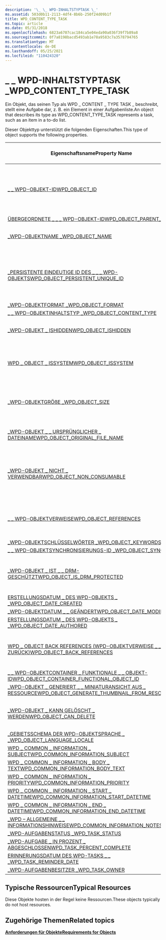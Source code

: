 ```yaml
---
description: '\_ \_ WPD-INHALTSTYPTASK \_'
ms.assetid: 503d0b11-2113-4df4-8b6b-250f24d09b1f
title: WPD_CONTENT_TYPE_TASK
ms.topic: article
ms.date: 05/31/2018
ms.openlocfilehash: 6823a6707cac184ca5e04eda90a036f39f7b89a8
ms.sourcegitcommit: 0f7a8198bacd5493ab1e78a9583c7a3578794765
ms.translationtype: MT
ms.contentlocale: de-DE
ms.lasthandoff: 05/25/2021
ms.locfileid: "110424320"
---
```

# <a name="wpd_content_type_task"></a><span data-ttu-id="780da-103">\_ \_ WPD-INHALTSTYPTASK \_</span><span class="sxs-lookup"><span data-stu-id="780da-103">WPD\_CONTENT\_TYPE\_TASK</span></span>

<span data-ttu-id="780da-104">Ein Objekt, das seinen Typ als WPD \_ CONTENT \_ TYPE TASK \_ beschreibt, stellt eine Aufgabe dar, z. B. ein Element in einer Aufgabenliste.</span><span class="sxs-lookup"><span data-stu-id="780da-104">An object that describes its type as WPD\_CONTENT\_TYPE\_TASK represents a task, such as an item in a to-do list.</span></span>

<span data-ttu-id="780da-105">Dieser Objekttyp unterstützt die folgenden Eigenschaften.</span><span class="sxs-lookup"><span data-stu-id="780da-105">This type of object supports the following properties.</span></span>



| <span data-ttu-id="780da-106">Eigenschaftsname</span><span class="sxs-lookup"><span data-stu-id="780da-106">Property Name</span></span>       | <span data-ttu-id="780da-107">Erforderlich oder optional</span><span class="sxs-lookup"><span data-stu-id="780da-107">Required or Optional</span></span>         |
|-----------------------------------------------------------------------------------------------------------------------|--------------------------------------------------------------------------------|
| [<span data-ttu-id="780da-108">\_ \_ WPD-OBJEKT-ID</span><span class="sxs-lookup"><span data-stu-id="780da-108">WPD\_OBJECT\_ID</span></span>](object-properties.md)                                                                | <span data-ttu-id="780da-109">Erforderlich, schreibgeschützt.</span><span class="sxs-lookup"><span data-stu-id="780da-109">Required, read-only.</span></span> <span data-ttu-id="780da-110">Ein Client kann diese Eigenschaft auch zur Erstellungszeit nicht festlegen.</span><span class="sxs-lookup"><span data-stu-id="780da-110">A client cannot set this property, even at creation time.</span></span> |
| [<span data-ttu-id="780da-111">ÜBERGEORDNETE \_ \_ \_ WPD-OBJEKT-ID</span><span class="sxs-lookup"><span data-stu-id="780da-111">WPD\_OBJECT\_PARENT\_ID</span></span>](object-properties.md)                                                 | <span data-ttu-id="780da-112">Erforderlich.</span><span class="sxs-lookup"><span data-stu-id="780da-112">Required.</span></span>                                                                      |
| [<span data-ttu-id="780da-113">\_WPD-OBJEKTNAME \_</span><span class="sxs-lookup"><span data-stu-id="780da-113">WPD\_OBJECT\_NAME</span></span>](object-properties.md)                                                            | <span data-ttu-id="780da-114">Erforderlich, wenn das -Objekt eine Datei darstellt.</span><span class="sxs-lookup"><span data-stu-id="780da-114">Required if the object represents a file.</span></span>                                      |
| [<span data-ttu-id="780da-115">\_PERSISTENTE EINDEUTIGE ID DES \_ \_ \_ WPD-OBJEKTS</span><span class="sxs-lookup"><span data-stu-id="780da-115">WPD\_OBJECT\_PERSISTENT\_UNIQUE\_ID</span></span>](object-properties.md)                          | <span data-ttu-id="780da-116">Erforderlich, schreibgeschützt.</span><span class="sxs-lookup"><span data-stu-id="780da-116">Required, read-only.</span></span> <span data-ttu-id="780da-117">Ein Client kann diese Eigenschaft auch zur Erstellungszeit nicht festlegen.</span><span class="sxs-lookup"><span data-stu-id="780da-117">A client cannot set this property, even at creation time.</span></span> |
| [<span data-ttu-id="780da-118">\_WPD-OBJEKTFORMAT \_</span><span class="sxs-lookup"><span data-stu-id="780da-118">WPD\_OBJECT\_FORMAT</span></span>](object-properties.md)                                                        | <span data-ttu-id="780da-119">Erforderlich.</span><span class="sxs-lookup"><span data-stu-id="780da-119">Required.</span></span>                                                                      |
| [<span data-ttu-id="780da-120">\_ \_ WPD-OBJEKTINHALTSTYP \_</span><span class="sxs-lookup"><span data-stu-id="780da-120">WPD\_OBJECT\_CONTENT\_TYPE</span></span>](object-properties.md)                                           | <span data-ttu-id="780da-121">Erforderlich.</span><span class="sxs-lookup"><span data-stu-id="780da-121">Required.</span></span>                                                                      |
| [<span data-ttu-id="780da-122">\_WPD-OBJEKT \_ ISHIDDEN</span><span class="sxs-lookup"><span data-stu-id="780da-122">WPD\_OBJECT\_ISHIDDEN</span></span>](object-properties.md)                                                    | <span data-ttu-id="780da-123">Erforderlich, wenn das Objekt ausgeblendet ist.</span><span class="sxs-lookup"><span data-stu-id="780da-123">Required if the object is hidden.</span></span>                                              |
| [<span data-ttu-id="780da-124">WPD \_ OBJECT \_ ISSYSTEM</span><span class="sxs-lookup"><span data-stu-id="780da-124">WPD\_OBJECT\_ISSYSTEM</span></span>](object-properties.md)                                                    | <span data-ttu-id="780da-125">Erforderlich, wenn das Objekt ein Systemobjekt ist (stellt eine Systemdatei dar).</span><span class="sxs-lookup"><span data-stu-id="780da-125">Required if the object is a system object (represents a system file).</span></span>          |
| [<span data-ttu-id="780da-126">\_WPD-OBJEKTGRÖßE \_</span><span class="sxs-lookup"><span data-stu-id="780da-126">WPD\_OBJECT\_SIZE</span></span>](object-properties.md)                                                            | <span data-ttu-id="780da-127">Erforderlich, wenn das Objekt über mindestens eine Ressource verfügt.</span><span class="sxs-lookup"><span data-stu-id="780da-127">Required if the object has at least one resource.</span></span>                              |
| [<span data-ttu-id="780da-128">\_WPD-OBJEKT \_ \_ URSPRÜNGLICHER \_ DATEINAME</span><span class="sxs-lookup"><span data-stu-id="780da-128">WPD\_OBJECT\_ORIGINAL\_FILE\_NAME</span></span>](object-properties.md)                              | <span data-ttu-id="780da-129">Erforderlich, wenn das -Objekt eine Datei darstellt.</span><span class="sxs-lookup"><span data-stu-id="780da-129">Required if the object represents a file.</span></span>                                      |
| [<span data-ttu-id="780da-130">\_WPD-OBJEKT \_ NICHT \_ VERWENDBAR</span><span class="sxs-lookup"><span data-stu-id="780da-130">WPD\_OBJECT\_NON\_CONSUMABLE</span></span>](object-properties.md)                                       | <span data-ttu-id="780da-131">Empfohlen, wenn das Objekt nicht für die Verwendung durch das Gerät bestimmt ist.</span><span class="sxs-lookup"><span data-stu-id="780da-131">Recommended if the object is not meant for consumption by the device.</span></span>          |
| [<span data-ttu-id="780da-132">\_ \_ WPD-OBJEKTVERWEISE</span><span class="sxs-lookup"><span data-stu-id="780da-132">WPD\_OBJECT\_REFERENCES</span></span>](object-properties.md)                                                | <span data-ttu-id="780da-133">Erforderlich, wenn das -Objekt Verweise auf andere Objekte enthält.</span><span class="sxs-lookup"><span data-stu-id="780da-133">Required if the object has references to other objects.</span></span>                        |
| [<span data-ttu-id="780da-134">\_WPD-OBJEKTSCHLÜSSELWÖRTER \_</span><span class="sxs-lookup"><span data-stu-id="780da-134">WPD\_OBJECT\_KEYWORDS</span></span>](object-properties.md)                                                    | <span data-ttu-id="780da-135">Dies ist optional.</span><span class="sxs-lookup"><span data-stu-id="780da-135">Optional.</span></span>                                                                      |
| [<span data-ttu-id="780da-136">\_ \_ WPD-OBJEKTSYNCHRONISIERUNGS-ID \_</span><span class="sxs-lookup"><span data-stu-id="780da-136">WPD\_OBJECT\_SYNC\_ID</span></span>](object-properties.md)                                                     | <span data-ttu-id="780da-137">Dies ist optional.</span><span class="sxs-lookup"><span data-stu-id="780da-137">Optional.</span></span>                                                                      |
| [<span data-ttu-id="780da-138">\_WPD-OBJEKT \_ IST \_ \_ DRM-GESCHÜTZT</span><span class="sxs-lookup"><span data-stu-id="780da-138">WPD\_OBJECT\_IS\_DRM\_PROTECTED</span></span>](object-properties.md)                                  | <span data-ttu-id="780da-139">Erforderlich, wenn das Objekt durch DRM-Technologie geschützt ist.</span><span class="sxs-lookup"><span data-stu-id="780da-139">Required if the object is protected by DRM technology.</span></span>                         |
| [<span data-ttu-id="780da-140">ERSTELLUNGSDATUM \_ DES WPD-OBJEKTS \_ \_</span><span class="sxs-lookup"><span data-stu-id="780da-140">WPD\_OBJECT\_DATE\_CREATED</span></span>](object-properties.md)                                           | <span data-ttu-id="780da-141">Dies ist optional.</span><span class="sxs-lookup"><span data-stu-id="780da-141">Optional.</span></span>                                                                      |
| [<span data-ttu-id="780da-142">\_WPD-OBJEKTDATUM \_ \_ GEÄNDERT</span><span class="sxs-lookup"><span data-stu-id="780da-142">WPD\_OBJECT\_DATE\_MODIFIED</span></span>](object-properties.md)                                         | <span data-ttu-id="780da-143">Empfohlen.</span><span class="sxs-lookup"><span data-stu-id="780da-143">Recommended.</span></span>                                                                   |
| [<span data-ttu-id="780da-144">ERSTELLUNGSDATUM \_ DES WPD-OBJEKTS \_ \_</span><span class="sxs-lookup"><span data-stu-id="780da-144">WPD\_OBJECT\_DATE\_AUTHORED</span></span>](object-properties.md)                                         | <span data-ttu-id="780da-145">Dies ist optional.</span><span class="sxs-lookup"><span data-stu-id="780da-145">Optional.</span></span>                                                                      |
| [<span data-ttu-id="780da-146">WPD \_ OBJECT BACK REFERENCES (WPD-OBJEKTVERWEISE \_ \_ ZURÜCK)</span><span class="sxs-lookup"><span data-stu-id="780da-146">WPD\_OBJECT\_BACK\_REFERENCES</span></span>](object-properties.md)                                                                | <span data-ttu-id="780da-147">Wird empfohlen, wenn auf das Objekt von einem anderen Objekt verwiesen wird.</span><span class="sxs-lookup"><span data-stu-id="780da-147">Recommended if the object is referenced by another object.</span></span>                     |
| [<span data-ttu-id="780da-148">\_ \_ WPD-OBJEKTCONTAINER \_ FUNKTIONALE \_ \_ OBJEKT-ID</span><span class="sxs-lookup"><span data-stu-id="780da-148">WPD\_OBJECT\_CONTAINER\_FUNCTIONAL\_OBJECT\_ID</span></span>](object-properties.md)     | <span data-ttu-id="780da-149">Dies ist optional.</span><span class="sxs-lookup"><span data-stu-id="780da-149">Optional.</span></span>                                                                      |
| [<span data-ttu-id="780da-150">\_WPD-OBJEKT \_ GENERIERT \_ \_ MINIATURANSICHT AUS \_ RESSOURCE</span><span class="sxs-lookup"><span data-stu-id="780da-150">WPD\_OBJECT\_GENERATE\_THUMBNAIL\_FROM\_RESOURCE</span></span>](object-properties.md) | <span data-ttu-id="780da-151">Dies ist optional.</span><span class="sxs-lookup"><span data-stu-id="780da-151">Optional.</span></span>                                                                      |
| [<span data-ttu-id="780da-152">\_WPD-OBJEKT \_ KANN GELÖSCHT \_ WERDEN</span><span class="sxs-lookup"><span data-stu-id="780da-152">WPD\_OBJECT\_CAN\_DELETE</span></span>](object-properties.md)                                                                     | <span data-ttu-id="780da-153">Erforderlich, wenn das Objekt nicht gelöscht werden kann.</span><span class="sxs-lookup"><span data-stu-id="780da-153">Required if the object cannot be deleted.</span></span>                                      |
| [<span data-ttu-id="780da-154">\_GEBIETSSCHEMA DER WPD-OBJEKTSPRACHE \_ \_</span><span class="sxs-lookup"><span data-stu-id="780da-154">WPD\_OBJECT\_LANGUAGE\_LOCALE</span></span>](object-properties.md)                                                                | <span data-ttu-id="780da-155">Dies ist optional.</span><span class="sxs-lookup"><span data-stu-id="780da-155">Optional.</span></span>                                                                      |
| [<span data-ttu-id="780da-156">WPD \_ COMMON \_ INFORMATION \_ SUBJECT</span><span class="sxs-lookup"><span data-stu-id="780da-156">WPD\_COMMON\_INFORMATION\_SUBJECT</span></span>](object-properties.md)                                                            | <span data-ttu-id="780da-157">Erforderlich.</span><span class="sxs-lookup"><span data-stu-id="780da-157">Required.</span></span>                                                                      |
| [<span data-ttu-id="780da-158">WPD \_ COMMON \_ INFORMATION \_ BODY \_ TEXT</span><span class="sxs-lookup"><span data-stu-id="780da-158">WPD\_COMMON\_INFORMATION\_BODY\_TEXT</span></span>](object-properties.md)                                                         | <span data-ttu-id="780da-159">Empfohlen.</span><span class="sxs-lookup"><span data-stu-id="780da-159">Recommended.</span></span>                                                                   |
| [<span data-ttu-id="780da-160">WPD \_ COMMON \_ INFORMATION \_ PRIORITY</span><span class="sxs-lookup"><span data-stu-id="780da-160">WPD\_COMMON\_INFORMATION\_PRIORITY</span></span>](object-properties.md)                                                           | <span data-ttu-id="780da-161">Empfohlen.</span><span class="sxs-lookup"><span data-stu-id="780da-161">Recommended.</span></span>                                                                   |
| [<span data-ttu-id="780da-162">WPD \_ COMMON \_ INFORMATION \_ START \_ DATETIME</span><span class="sxs-lookup"><span data-stu-id="780da-162">WPD\_COMMON\_INFORMATION\_START\_DATETIME</span></span>](object-properties.md)                                                    | <span data-ttu-id="780da-163">Empfohlen.</span><span class="sxs-lookup"><span data-stu-id="780da-163">Recommended.</span></span>                                                                   |
| [<span data-ttu-id="780da-164">WPD \_ COMMON \_ INFORMATION \_ END \_ DATETIME</span><span class="sxs-lookup"><span data-stu-id="780da-164">WPD\_COMMON\_INFORMATION\_END\_DATETIME</span></span>](object-properties.md)                                                      | <span data-ttu-id="780da-165">Empfohlen.</span><span class="sxs-lookup"><span data-stu-id="780da-165">Recommended.</span></span>                                                                   |
| [<span data-ttu-id="780da-166">\_WPD – ALLGEMEINE \_ \_ INFORMATIONSHINWEISE</span><span class="sxs-lookup"><span data-stu-id="780da-166">WPD\_COMMON\_INFORMATION\_NOTES</span></span>](object-properties.md)                                                              | <span data-ttu-id="780da-167">Dies ist optional.</span><span class="sxs-lookup"><span data-stu-id="780da-167">Optional.</span></span>                                                                      |
| [<span data-ttu-id="780da-168">\_WPD-AUFGABENSTATUS \_</span><span class="sxs-lookup"><span data-stu-id="780da-168">WPD\_TASK\_STATUS</span></span>](task-properties.md)                                                              | <span data-ttu-id="780da-169">Dies ist optional.</span><span class="sxs-lookup"><span data-stu-id="780da-169">Optional.</span></span>                                                                      |
| [<span data-ttu-id="780da-170">\_WPD-AUFGABE \_ IN PROZENT \_ ABGESCHLOSSEN</span><span class="sxs-lookup"><span data-stu-id="780da-170">WPD\_TASK\_PERCENT\_COMPLETE</span></span>](task-properties.md)                                         | <span data-ttu-id="780da-171">Dies ist optional.</span><span class="sxs-lookup"><span data-stu-id="780da-171">Optional.</span></span>                                                                      |
| [<span data-ttu-id="780da-172">ERINNERUNGSDATUM DES WPD-TASKS \_ \_ \_</span><span class="sxs-lookup"><span data-stu-id="780da-172">WPD\_TASK\_REMINDER\_DATE</span></span>](task-properties.md)                                               | <span data-ttu-id="780da-173">Dies ist optional.</span><span class="sxs-lookup"><span data-stu-id="780da-173">Optional.</span></span>                                                                      |
| [<span data-ttu-id="780da-174">\_WPD-AUFGABENBESITZER \_</span><span class="sxs-lookup"><span data-stu-id="780da-174">WPD\_TASK\_OWNER</span></span>](task-properties.md)                                                                | <span data-ttu-id="780da-175">Dies ist optional.</span><span class="sxs-lookup"><span data-stu-id="780da-175">Optional.</span></span>                                                                      |



 

## <a name="typical-resources"></a><span data-ttu-id="780da-176">Typische Ressourcen</span><span class="sxs-lookup"><span data-stu-id="780da-176">Typical Resources</span></span>

<span data-ttu-id="780da-177">Diese Objekte hosten in der Regel keine Ressourcen.</span><span class="sxs-lookup"><span data-stu-id="780da-177">These objects typically do not host resources.</span></span>

## <a name="related-topics"></a><span data-ttu-id="780da-178">Zugehörige Themen</span><span class="sxs-lookup"><span data-stu-id="780da-178">Related topics</span></span>

<dl> <dt>

[<span data-ttu-id="780da-179">**Anforderungen für Objekte**</span><span class="sxs-lookup"><span data-stu-id="780da-179">**Requirements for Objects**</span></span>](requirements-for-objects.md)
</dt> </dl>

 

 



